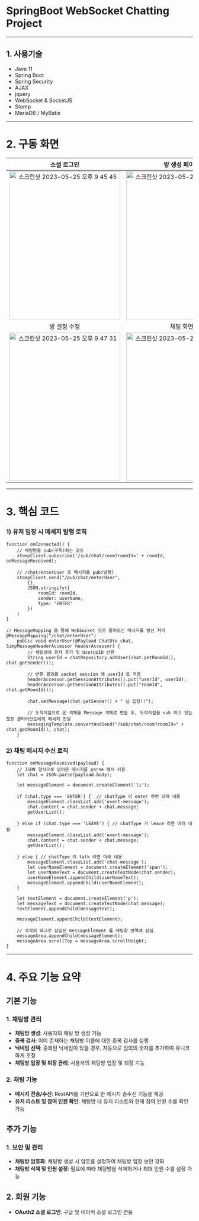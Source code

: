 # SpringBoot WebSocket Chatting Project   
---
## 1. 사용기술
- Java 11
- Spring Boot
- Spring Security
- AJAX
- jquery
- WebSocket & SocketJS
- Stomp
- MariaDB / MyBatis
---
# 2. 구동 화면
|소셜 로그인|방 생성 페이지|목록 페이지|
|:---:|:---:|:---:|
|<img width="300" height="400" alt="스크린샷 2023-05-25 오후 9 45 45" src="https://github.com/na1011/ChatForYou/assets/144922969/470af7ef-4ccc-492e-bb93-430fcb358798">|<img width="300" height="400" alt="스크린샷 2023-05-25 오후 9 52 31" src="https://github.com/na1011/ChatForYou/assets/144922969/efaea4af-858d-495f-a061-cfca14a371b7">|<img width="300" height="400" alt="스크린샷 2023-05-25 오후 9 47 24" src="https://github.com/na1011/ChatForYou/assets/144922969/1f3d7d9c-4794-4205-a653-42af2c4ce8ac">|
|방 설정 수정|채팅 화면|비밀번호 오류/인원 초과 시 입장제한|
|<img width="300" height="400" alt="스크린샷 2023-05-25 오후 9 47 31" src="https://github.com/na1011/ChatForYou/assets/144922969/54277b52-7e0d-4bb4-811f-ee3dfd86bea0">|<img width="300" height="400" alt="스크린샷 2023-05-25 오후 9 47 48" src="https://github.com/na1011/ChatForYou/assets/144922969/ecf7564d-1286-47cf-a380-42043e7c959d">|<img width="300" height="400" alt="스크린샷 2023-05-25 오후 9 50 05" src="https://github.com/na1011/ChatForYou/assets/144922969/00f733ea-1b26-4b17-b362-d3584c1cde4d">|
---
# 3. 핵심 코드
### 1) 유저 입장 시 메세지 발행 로직
```
function onConnected() {
    // 채팅방을 sub(구독)하는 코드
    stompClient.subscribe('/sub/chat/room?roomId=' + roomId, onMessageReceived);

    // /chat/enterUser 로 메시지를 pub(발행)
    stompClient.send("/pub/chat/enterUser",
        {},
        JSON.stringify({
            roomId: roomId,
            sender: userName,
            type: 'ENTER'
        })
    )
}

// MessageMapping 을 통해 WebSocket 으로 들어오는 메시지를 발신 처리
@MessageMapping("/chat/enterUser")
    public void enterUser(@Payload ChatDto chat, SimpMessageHeaderAccessor headerAccessor) {
        // 채팅방에 유저 추가 및 UserUUID 반환
        String userId = chatRepository.addUser(chat.getRoomId(), chat.getSender());

        // 반환 결과를 socket session 에 userId 로 저장
        headerAccessor.getSessionAttributes().put("userId", userId);
        headerAccessor.getSessionAttributes().put("roomId", chat.getRoomId());

        chat.setMessage(chat.getSender() + " 님 입장!!");

        // 도착지점으로 온 객체를 Message 객체로 변환 후, 도착지점을 sub 하고 있는 모든 클라이언트에게 메세지 전달
        messagingTemplate.convertAndSend("/sub/chat/room?roomId=" + chat.getRoomId(), chat);
    }
```

### 2) 채팅 메시지 수신 로직
```
function onMessageReceived(payload) {
    // JSON 형식으로 넘어온 메시지를 parse 해서 사용
    let chat = JSON.parse(payload.body);

    let messageElement = document.createElement('li');

    if (chat.type === 'ENTER') {  // chatType 이 enter 라면 아래 내용
        messageElement.classList.add('event-message');
        chat.content = chat.sender + chat.message;
        getUserList();

    } else if (chat.type === 'LEAVE') { // chatType 가 leave 라면 아래 내용
        messageElement.classList.add('event-message');
        chat.content = chat.sender + chat.message;
        getUserList();

    } else { // chatType 이 talk 라면 아래 내용
        messageElement.classList.add('chat-message');
        let userNameElement = document.createElement('span');
        let userNameText = document.createTextNode(chat.sender);
        userNameElement.appendChild(userNameText);
        messageElement.appendChild(userNameElement);
    }

    let textElement = document.createElement('p');
    let messageText = document.createTextNode(chat.message);
    textElement.appendChild(messageText);

    messageElement.appendChild(textElement);

    // 각각의 태그로 삽입된 messageElement 를 채팅창 영역에 삽입
    messageArea.appendChild(messageElement);
    messageArea.scrollTop = messageArea.scrollHeight;
}
```

---
# 4. 주요 기능 요약

## 기본 기능

### 1. 채팅방 관리
- **채팅방 생성**: 사용자의 채팅 방 생성 기능
- **중복 검사**: 이미 존재하는 채팅방 이름에 대한 중복 검사를 실행
- **닉네임 선택**: 중복된 닉네임이 있을 경우, 자동으로 임의의 숫자를 추가하여 유니크하게 조정
- **채팅방 입장 및 퇴장 관리**: 사용자의 채팅방 입장 및 퇴장 기능


### 2. 채팅 기능
- **메시지 전송/수신**: RestAPI를 기반으로 한 메시지 송수신 기능을 제공
- **유저 리스트 및 참여 인원 확인**: 채팅방 내 유저 리스트와 현재 참여 인원 수를 확인 가능


## 추가 기능

### 1. 보안 및 관리
- **채팅방 암호화**: 채팅방 생성 시 암호를 설정하여 채팅방 입장 보안 강화
- **채팅방 삭제 및 인원 설정**: 필요에 따라 채팅방을 삭제하거나 최대 인원 수를 설정 가능


## 2. 회원 기능
- **OAuth2 소셜 로그인**: 구글 및 네이버 소셜 로그인 연동
